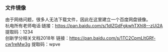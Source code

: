 ### 文件镜像
由于网络问题，很多人无法下载文件，因此在这里建立一个百度网盘镜像。</br>
杭电所有老师电话:链接：https://pan.baidu.com/s/1dlZGdFgkwhTXhl8--zUi2A 提取码：1234</br>
创新学分相关文档2018年 链接：https://pan.baidu.com/s/1TC2CpmLltGRf-cw1reMw3g 提取码：wpve</br>

